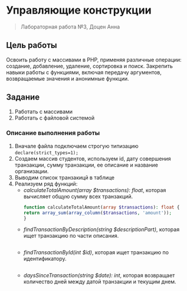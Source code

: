 # Управляющие конструкции
> Лабораторная работа №3, Доцен Анна
## Цель работы
Освоить работу с массивами в PHP, применяя различные операции: создание, добавление, удаление, сортировка и поиск. Закрепить навыки работы с функциями, включая передачу аргументов, возвращаемые значения и анонимные функции.
## Задание
1. Работать с массивами 
2. Работать с файловой системой
### Описание выполнения работы
1. Вначале файла подключаем строгую типизацию ``` declare(strict_types=1); ```
2. Создаем массив студентов, используем id, дату совершения транзакции, сумму транзакции, ее описание и название организации.
3. Выводим список транзакицй в таблице
4. Реализуем ряд функций:
   - *calculateTotalAmount(array $transactions): float*, которая вычисляет общую сумму всех транзакций.
     ```php
     function calculateTotalAmount(array $transactions): float {
     return array_sum(array_column($transactions, 'amount'));
     }
     ```
   - *findTransactionByDescription(string $descriptionPart)*, которая ищет транзакцию по части описания.
     ```php
     ```
   - *findTransactionById(int $id)*, которая ищет транзакцию по идентификатору.
      ```php
     ```
   - *daysSinceTransaction(string $date): int*, которая возвращает количество дней между датой транзакции и текущим днем.
